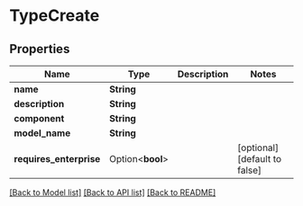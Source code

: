 # TypeCreate

## Properties

Name | Type | Description | Notes
------------ | ------------- | ------------- | -------------
**name** | **String** |  | 
**description** | **String** |  | 
**component** | **String** |  | 
**model_name** | **String** |  | 
**requires_enterprise** | Option<**bool**> |  | [optional][default to false]

[[Back to Model list]](../README.md#documentation-for-models) [[Back to API list]](../README.md#documentation-for-api-endpoints) [[Back to README]](../README.md)


